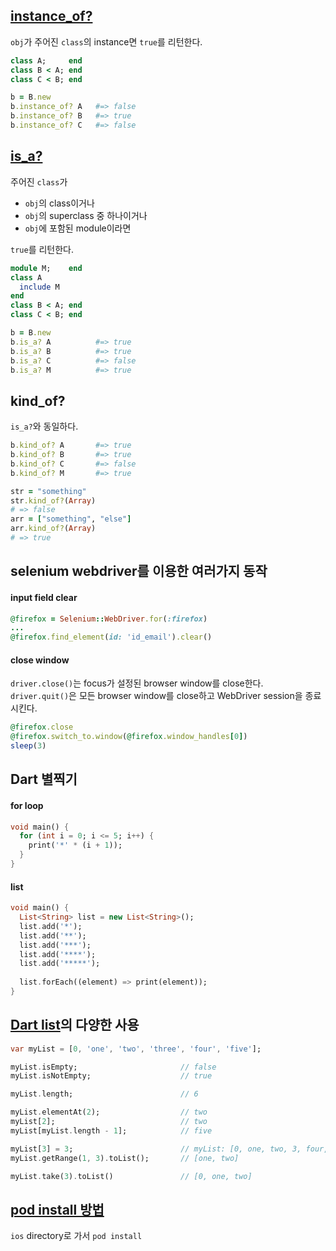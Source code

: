 ## [instance_of?](https://apidock.com/ruby/Object/instance_of%3F)
`obj`가 주어진 `class`의 instance면 `true`를 리턴한다.
```ruby
class A;     end
class B < A; end
class C < B; end

b = B.new
b.instance_of? A   #=> false
b.instance_of? B   #=> true
b.instance_of? C   #=> false
```

## [is_a?](https://apidock.com/ruby/Object/is_a%3F)
주어진 `class`가
- `obj`의 class이거나
- `obj`의 superclass 중 하나이거나
- `obj`에 포함된 module이라면

`true`를 리턴한다.
```ruby
module M;    end
class A
  include M
end
class B < A; end
class C < B; end

b = B.new
b.is_a? A          #=> true
b.is_a? B          #=> true
b.is_a? C          #=> false
b.is_a? M          #=> true
```

## kind_of?
`is_a?`와 동일하다.
```ruby
b.kind_of? A       #=> true
b.kind_of? B       #=> true
b.kind_of? C       #=> false
b.kind_of? M       #=> true
```
```ruby
str = "something"
str.kind_of?(Array)
# => false
arr = ["something", "else"]
arr.kind_of?(Array)
# => true
```

## selenium webdriver를 이용한 여러가지 동작
#### input field clear
```ruby
@firefox = Selenium::WebDriver.for(:firefox)
...
@firefox.find_element(id: 'id_email').clear()
```
#### close window
`driver.close()`는 focus가 설정된 browser window를 close한다.  
`driver.quit()`은 모든 browser window를 close하고 WebDriver session을 종료시킨다.
```ruby
@firefox.close
@firefox.switch_to.window(@firefox.window_handles[0])
sleep(3)
```

## Dart 별찍기
#### for loop
```dart
void main() {
  for (int i = 0; i <= 5; i++) {
    print('*' * (i + 1));
  }
}
```
#### list
```dart
void main() {
  List<String> list = new List<String>();
  list.add('*');
  list.add('**');
  list.add('***');
  list.add('****');
  list.add('*****');
  
  list.forEach((element) => print(element));
}
```

## [Dart list](https://bezkoder.com/dart-list/)의 다양한 사용
```dart
var myList = [0, 'one', 'two', 'three', 'four', 'five'];

myList.isEmpty;                       // false
myList.isNotEmpty;                    // true

myList.length;                        // 6

myList.elementAt(2);                  // two
myList[2];                            // two
myList[myList.length - 1];            // five

myList[3] = 3;                        // myList: [0, one, two, 3, four, five]
myList.getRange(1, 3).toList();       // [one, two]

myList.take(3).toList()               // [0, one, two]
```

## [pod install 방법](https://stackoverflow.com/questions/30418062/how-to-run-pod-install-in-project-directory)
`ios` directory로 가서 `pod install`

